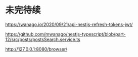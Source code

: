# 未完待续

https://wanago.io/2020/09/21/api-nestjs-refresh-tokens-jwt/

https://github.com/mwanago/nestjs-typescript/blob/part-12/src/posts/postsSearch.service.ts

http://127.0.0.1:8080/browser/

